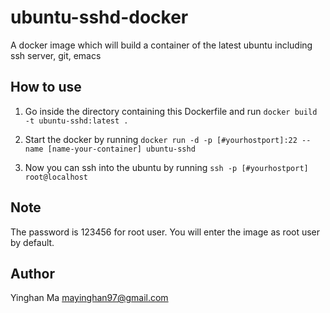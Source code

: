 # ubuntu-sshd-docker
A docker image which will build a container of the latest ubuntu including ssh server, git, emacs

## How to use
1. Go inside the directory containing this Dockerfile and 
run ```docker build -t ubuntu-sshd:latest .```

2. Start the docker by running 
```docker run -d -p [#yourhostport]:22 --name [name-your-container] ubuntu-sshd```

3. Now you can ssh into the ubuntu by running ```ssh -p [#yourhostport] root@localhost```

## Note
The password is 123456 for root user. You will enter the image as root user by default. 

## Author
Yinghan Ma 
mayinghan97@gmail.com
